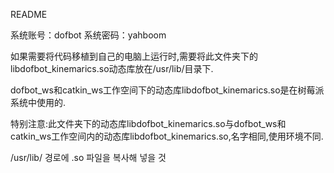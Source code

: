 README

系统账号：dofbot
系统密码：yahboom

如果需要将代码移植到自己的电脑上运行时,需要将此文件夹下的libdofbot_kinemarics.so动态库放在/usr/lib/目录下.

dofbot_ws和catkin_ws工作空间下的动态库libdofbot_kinemarics.so是在树莓派系统中使用的.

特别注意:此文件夹下的动态库libdofbot_kinemarics.so与dofbot_ws和catkin_ws工作空间内的动态库libdofbot_kinemarics.so,名字相同,使用环境不同.

/usr/lib/ 경로에 .so 파일을 복사해 넣을 것
